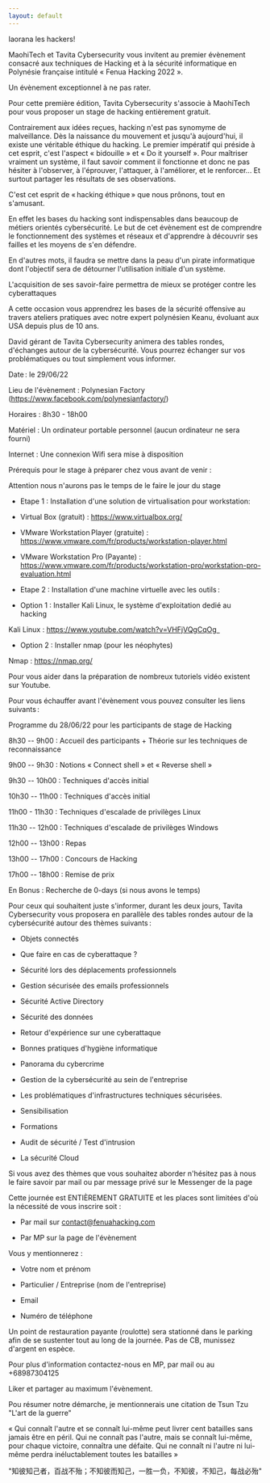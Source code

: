 ```yaml
---
layout: default
---
```


Iaorana les hackers!  

MaohiTech et Tavita Cybersecurity vous invitent au premier évènement consacré aux techniques de Hacking et à la sécurité informatique en Polynésie française intitulé « Fenua Hacking 2022 ». 

Un évènement exceptionnel à ne pas rater.  

Pour cette première édition, Tavita Cybersecurity s'associe à MaohiTech pour vous proposer un stage de hacking entièrement gratuit.  

Contrairement aux idées reçues, hacking n'est pas synomyme de malveillance. Dès la naissance du mouvement et jusqu'à aujourd'hui, il existe une véritable éthique du hacking. Le premier impératif qui préside à cet esprit, c'est l'aspect « bidouille » et « Do it  yourself ». Pour maîtriser vraiment un système, il faut savoir comment il fonctionne et donc ne pas hésiter à l'observer, à l'éprouver, l'attaquer, à l'améliorer, et le renforcer... Et surtout partager les résultats de ses observations. 

C'est cet esprit de « hacking éthique » que nous prônons, tout en s'amusant.  

En effet les bases du hacking sont indispensables dans beaucoup de métiers orientés cybersécurité. Le but de cet évènement est de comprendre le fonctionnement des systèmes et réseaux et d'apprendre à découvrir ses failles et les moyens de s'en défendre.  

En d'autres mots, il faudra se mettre dans la peau d'un pirate informatique dont l'objectif sera de détourner l'utilisation initiale d'un système.   

L'acquisition de ses savoir-faire permettra de mieux se protéger contre les cyberattaques 

A cette occasion vous apprendrez les bases de la sécurité offensive  au travers ateliers pratiques avec notre expert polynésien Keanu, évoluant aux USA depuis plus de 10 ans.   

David gérant de Tavita Cybersecurity  animera des tables rondes, d'échanges autour de la cybersécurité. Vous pourrez échanger sur vos problématiques ou tout simplement vous informer.  

Date : le 29/06/22 

Lieu de l'évènement  : Polynesian  Factory  (<https://www.facebook.com/polynesianfactory/>)  

Horaires : 8h30 - 18h00  

Matériel : Un ordinateur portable personnel (aucun ordinateur ne sera fourni)    

Internet :  Une connexion Wifi sera mise à disposition  

Prérequis pour le stage à préparer chez vous avant de venir :   

Attention nous n'aurons pas le temps de le faire le jour du stage   

-   Etape 1 : Installation d'une solution de virtualisation pour workstation:  

-   Virtual Box (gratuit) : <https://www.virtualbox.org/>  

-   VMware Workstation Player (gratuite) : <https://www.vmware.com/fr/products/workstation-player.html>  

-   VMware Workstation Pro (Payante) : <https://www.vmware.com/fr/products/workstation-pro/workstation-pro-evaluation.html>  

-   Etape 2 : Installation d'une machine virtuelle avec les outils : 

-   Option 1 : Installer Kali Linux, le système d'exploitation dedié  au hacking  

Kali Linux : https://www.youtube.com/watch?v=VHFjVQgCqOg  

-   Option 2 : Installer nmap  (pour les néophytes)    

Nmap :  <https://nmap.org/>  

Pour vous aider dans la préparation de nombreux tutoriels vidéo existent sur Youtube. 

Pour vous échauffer avant l'évènement vous pouvez consulter les liens suivants : 

Programme du 28/06/22 pour les participants de stage de Hacking  

8h30 -- 9h00 : Accueil des participants + Théorie sur les techniques de reconnaissance  

9h00 -- 9h30 : Notions « Connect  shell » et « Reverse shell »  

9h30 -- 10h00 : Techniques d'accès initial  

10h30 -- 11h00 : Techniques d'accès initial  

11h00 - 11h30 : Techniques d'escalade de privilèges Linux  

11h30 -- 12h00 : Techniques d'escalade de privilèges Windows  

12h00 -- 13h00 : Repas  

13h00 -- 17h00 : Concours de Hacking  

17h00 -- 18h00 : Remise de prix  

En Bonus : Recherche de 0-days (si nous avons le temps)  

Pour ceux qui souhaitent juste s'informer, durant les deux jours, Tavita Cybersecurity vous proposera en parallèle des tables rondes autour de la cybersécurité autour des thèmes suivants : 

-   Objets connectés 

-   Que faire en cas de cyberattaque ? 

-   Sécurité lors des déplacements professionnels 

-   Gestion sécurisée des emails professionnels 

-   Sécurité Active Directory 

-   Sécurité des données 

-   Retour d'expérience sur une cyberattaque 

-   Bonnes pratiques d'hygiène informatique 

-   Panorama du cybercrime 

-   Gestion de la cybersécurité au sein de l'entreprise 

-   Les problématiques d'infrastructures techniques sécurisées. 

-   Sensibilisation 

-   Formations 

-   Audit de sécurité / Test d'intrusion 

-   La sécurité Cloud 

Si vous avez des thèmes que vous souhaitez aborder n'hésitez pas à nous le faire savoir par mail ou par message privé sur le Messenger de la page 

Cette journée est ENTIÈREMENT GRATUITE et les places sont limitées d'où la nécessité de vous inscrire soit : 

-   Par mail sur <contact@fenuahacking.com>  

-   Par MP sur la page de l'évènement 

Vous y mentionnerez : 

-   Votre nom et prénom 

-   Particulier / Entreprise (nom de l'entreprise) 

-   Email  

-   Numéro de téléphone 

Un point de restauration payante (roulotte) sera stationné dans le parking afin de se sustenter tout au long de la journée. Pas de CB, munissez d'argent en espèce.  

Pour plus d'information contactez-nous en MP, par mail ou au +68987304125  

Liker et partager au maximum l'évènement. 

Pou résumer notre démarche, je mentionnerais une citation de Tsun Tzu "L'art de la guerre"  

« Qui connaît l'autre et se connaît lui-même peut livrer cent batailles sans jamais être en péril. Qui ne connaît pas l'autre, mais se connaît lui-même, pour chaque victoire, connaîtra une défaite. Qui ne connaît ni l'autre ni lui-même perdra inéluctablement toutes les batailles » 

"知彼知己者，百战不殆；不知彼而知己，一胜一负，不知彼，不知己，每战必殆"